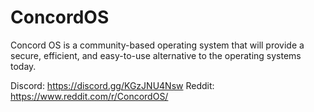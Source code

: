 # ConcordOS
Concord OS is a community-based operating system that will provide a secure, efficient, and easy-to-use alternative to the operating systems today.

Discord: https://discord.gg/KGzJNU4Nsw
Reddit:  https://www.reddit.com/r/ConcordOS/
